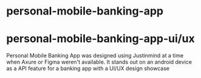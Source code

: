# personal-mobile-banking-app
# personal-mobile-banking-app-ui/ux

Personal Mobile Banking App was designed using Justinmind at a time when Axure or Figma weren't available.
It stands out on an android device as a API feature for a banking app with a UI/UX design showcase
